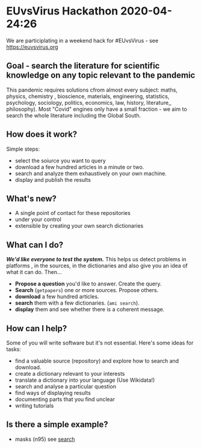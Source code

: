 # EUvsVirus Hackathon 2020-04-24:26

We are participlating in a weekend hack for #EUvsVirus - see https://euvsvirus.org

## Goal - search the literature for scientific knowledge on any topic relevant to the pandemic

This pandemic requires solutions cfrom almost every subject: maths, physics, chemistry , bioscience, materials, engineering, statistics, psychology, sociology, politics, economics, law, history, literature,, philosophy). Most "Covid" engines only have a small fraction - we aim to search the whole literature including the Global South.

## How does it work?
Simple steps:
* select the soiurce you want to query
* download a few hundred articles in a minute or two.
* search and analyze them exhaustively on your own machine.
* display and publish the results

## What's new?
* A single point of contact for these repositories
* under your control
* extensible by creating your own search dictionaries

## What can I do?
***We'd like everyone to *test* the system.*** This helps us detect problems in platforms , in the sources, in the dictionaries and also give you an idea of what it can do. Then...
* **Propose a question** you'd like to answer. Create the query.
* **Search** (`getpapers`) one or more sources. Propose others.
* **download** a few hundred articles.
* **search** them with a few dictionaries. (`ami search`).
* **display** them and see whether there is a coherent message.

## How can I help?
Some of you will write software but it's not essential. Here's some ideas for tasks:
* find a valuable source (repository) and explore how to search and download.
* create a dictionary relevant to your interests
* translate a dictionary into your language (Use Wikidata!)
* search and analyse a particular question
* find ways of displaying results 
* documenting parts that you find unclear
* writing tutorials

## Is there a simple example?
* masks (n95)
see [search](https://github.com/petermr/openVirus/blob/master/examples/n95/OVERVIEW.md)





